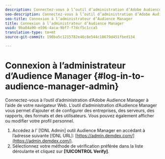 ```yaml
---
description: Connectez-vous à l’outil d’administration d’Adobe Audience Manager à l’aide de votre navigateur Web. L’outil d’administration d’Audience Manager vous permet d’ajouter et de configurer des entreprises, des serveurs, des rapports, des formats et des utilisateurs. Vous pouvez également afficher ou modifier votre profil personnel.
seo-description: Connectez-vous à l’outil d’administration d’Adobe Audience Manager à l’aide de votre navigateur Web. L’outil d’administration d’Audience Manager vous permet d’ajouter et de configurer des entreprises, des serveurs, des rapports, des formats et des utilisateurs. Vous pouvez également afficher ou modifier votre profil personnel.
seo-title: Connexion à l’administrateur d’Audience Manager
title: Connexion à l’administrateur d’Audience Manager
uuid: 9ba84a90-e596-4aca-9bf7-f7dcf5c1cca5
translation-type: tm+mt
source-git-commit: 190ba5c1215782e46c8e544c10679d451fbed134

---
```



# Connexion à l’administrateur d’Audience Manager {#log-in-to-audience-manager-admin}

Connectez-vous à l’outil d’administration d’Adobe Audience Manager à l’aide de votre navigateur Web. L’outil d’administration d’Audience Manager vous permet d’ajouter et de configurer des entreprises, des serveurs, des rapports, des formats et des utilisateurs. Vous pouvez également afficher ou modifier votre profil personnel.

<!-- t_login.xml -->

1. Accédez à l’ [!DNL Admin] outil Audience Manager en accédant à l’adresse suivante [!DNL URL]: [https://admin.demdex.com/](https://admin.demdex.com/).
1. Sélectionnez votre méthode de vérification préférée dans la liste déroulante et cliquez sur **[!UICONTROL Verify]**.
